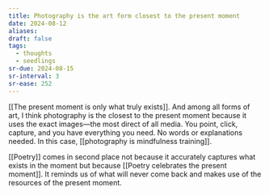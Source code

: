 ```yaml
---
title: Photography is the art form closest to the present moment
date: 2024-08-12
aliases: 
draft: false
tags:
  - thoughts
  - seedlings
sr-due: 2024-08-15
sr-interval: 3
sr-ease: 252
---
```

[[The present moment is only what truly exists]]. And among all forms of art, I think photography is the closest to the present moment because it uses the exact images—the most direct of all media. You point, click, capture, and you have everything you need. No words or explanations needed. In this case, [[photography is mindfulness training]].

[[Poetry]] comes in second place not because it accurately captures what exists in the moment but because [[Poetry celebrates the present moment]]. It reminds us of what will never come back and makes use of the resources of the present moment.